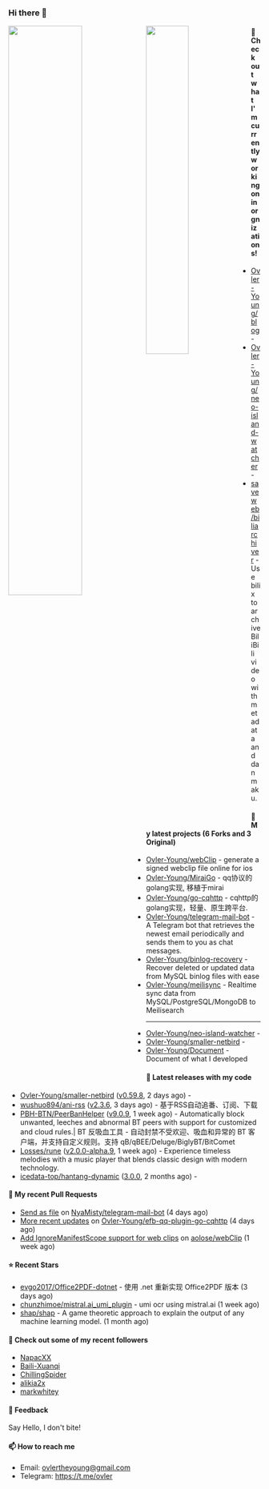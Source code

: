 ### Hi there 👋

<img align="left" width="54%" src="https://github-readme-stats-mauve-one-69.vercel.app/api?username=Ovler-Young&theme=dark&count_private=true&show_icons=true" />
<img align="left" width="41%" src="https://github-readme-stats-mauve-one-69.vercel.app/api/top-langs/?username=Ovler-Young&layout=compact&theme=dark&include_all_commits=true&count_private=true" />

#### 👷 Check out what I'm currently working on in orgnizations!

- [Ovler-Young/blog](https://github.com/Ovler-Young/blog) - 
- [Ovler-Young/neo-island-watcher](https://github.com/Ovler-Young/neo-island-watcher) - 
- [saveweb/biliarchiver](https://github.com/saveweb/biliarchiver) -  Use bilix to archive BiliBili video with metadata and danmaku.

#### 🌱 My latest projects (6 Forks and 3 Original)

- [Ovler-Young/webClip](https://github.com/Ovler-Young/webClip) - generate a signed webclip file online for ios 
- [Ovler-Young/MiraiGo](https://github.com/Ovler-Young/MiraiGo) - qq协议的golang实现, 移植于mirai
- [Ovler-Young/go-cqhttp](https://github.com/Ovler-Young/go-cqhttp) - cqhttp的golang实现，轻量、原生跨平台.
- [Ovler-Young/telegram-mail-bot](https://github.com/Ovler-Young/telegram-mail-bot) - A Telegram bot that retrieves the newest email periodically and sends them to you as chat messages.
- [Ovler-Young/binlog-recovery](https://github.com/Ovler-Young/binlog-recovery) - Recover deleted or updated data from MySQL binlog files with ease
- [Ovler-Young/meilisync](https://github.com/Ovler-Young/meilisync) - Realtime sync data from MySQL/PostgreSQL/MongoDB to Meilisearch
- ---

- [Ovler-Young/neo-island-watcher](https://github.com/Ovler-Young/neo-island-watcher) - 
- [Ovler-Young/smaller-netbird](https://github.com/Ovler-Young/smaller-netbird) - 
- [Ovler-Young/Document](https://github.com/Ovler-Young/Document) - Document of what I developed

#### 🔭 Latest releases with my code

- [Ovler-Young/smaller-netbird](https://github.com/Ovler-Young/smaller-netbird) ([v0.59.8](https://github.com/Ovler-Young/smaller-netbird/releases/tag/v0.59.8), 2 days ago) - 
- [wushuo894/ani-rss](https://github.com/wushuo894/ani-rss) ([v2.3.6](https://github.com/wushuo894/ani-rss/releases/tag/v2.3.6), 3 days ago) - 基于RSS自动追番、订阅、下载
- [PBH-BTN/PeerBanHelper](https://github.com/PBH-BTN/PeerBanHelper) ([v9.0.9](https://github.com/PBH-BTN/PeerBanHelper/releases/tag/v9.0.9), 1 week ago) - Automatically block unwanted, leeches and abnormal BT peers with support for customized and cloud rules.| BT 反吸血工具 - 自动封禁不受欢迎、吸血和异常的 BT 客户端，并支持自定义规则。支持 qB/qBEE/Deluge/BiglyBT/BitComet
- [Losses/rune](https://github.com/Losses/rune) ([v2.0.0-alpha.9](https://github.com/Losses/rune/releases/tag/v2.0.0-alpha.9), 1 week ago) - Experience timeless melodies with a music player that blends classic design with modern technology.
- [icedata-top/hantang-dynamic](https://github.com/icedata-top/hantang-dynamic) ([3.0.0](https://github.com/icedata-top/hantang-dynamic/releases/tag/3.0.0), 2 months ago) - 

#### 🔨 My recent Pull Requests

- [Send as file](https://github.com/NyaMisty/telegram-mail-bot/pull/3) on [NyaMisty/telegram-mail-bot](https://github.com/NyaMisty/telegram-mail-bot) (4 days ago)
- [More recent updates](https://github.com/Ovler-Young/efb-qq-plugin-go-cqhttp/pull/8) on [Ovler-Young/efb-qq-plugin-go-cqhttp](https://github.com/Ovler-Young/efb-qq-plugin-go-cqhttp) (4 days ago)
- [Add IgnoreManifestScope support for web clips](https://github.com/aolose/webClip/pull/1) on [aolose/webClip](https://github.com/aolose/webClip) (1 week ago)

#### ⭐ Recent Stars

- [evgo2017/Office2PDF-dotnet](https://github.com/evgo2017/Office2PDF-dotnet) - 使用 .net 重新实现 Office2PDF 版本 (3 days ago)
- [chunzhimoe/mistral.ai_umi_plugin](https://github.com/chunzhimoe/mistral.ai_umi_plugin) - umi ocr using mistral.ai (1 week ago)
- [shap/shap](https://github.com/shap/shap) - A game theoretic approach to explain the output of any machine learning model. (1 month ago)

#### 👯 Check out some of my recent followers

- [NapacXX](https://github.com/NapacXX)
- [Baili-Xuanqi](https://github.com/Baili-Xuanqi)
- [ChillingSpider](https://github.com/ChillingSpider)
- [alikia2x](https://github.com/alikia2x)
- [markwhitey](https://github.com/markwhitey)

#### 💬 Feedback

Say Hello, I don't bite!

#### 📫 How to reach me

- Email: ovlertheyoung@gmail.com
- Telegram: https://t.me/ovler
